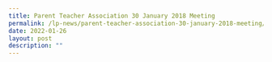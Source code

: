 ```yaml
---
title: Parent Teacher Association 30 January 2018 Meeting
permalink: /lp-news/parent-teacher-association-30-january-2018-meeting/
date: 2022-01-26
layout: post
description: ""
---
```

